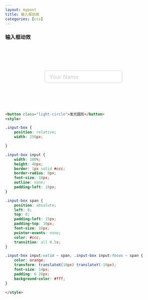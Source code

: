 ```yaml
---
layout: mypost
title: 输入框动效
categories: [css]
---
```



### 输入框动效

<div class="contain">
    <div class="input-box">
        <input type="text" required>
        <span>Your Name</span>
    </div>
</div>

<style>

.contain{
    display: flex;
    justify-content: center;
    align-items: center;
    height: 200px;
    width: 100%;
}

.input-box {
    position: relative;
    width: 250px;

}

.input-box input {
    width: 100%;
    height: 40px;
    border: 1px solid #ccc;
    border-radius: 8px;
    font-size: 18px;
    outline: none;
    padding-left: 10px;
}

.input-box span {
    position: absolute;
    left: 0;
    top: 0;
    padding-left: 15px;
    padding-top: 10px;
    font-size: 18px;
    pointer-events: none;
    color: #ccc;
    transition: all 0.5s;
}

.input-box input:valid ~ span, .input-box input:focus ~ span {
    color: orange;
    transform: translateX(10px) translateY(-10px);
    font-size: 14px;
    padding: 0 20px;
    background-color: #fff;
}
</style>

```html
<button class="light-circle">发光圆形</button>
<style>

.input-box {
    position: relative;
    width: 250px;

}

.input-box input {
    width: 100%;
    height: 40px;
    border: 1px solid #ccc;
    border-radius: 8px;
    font-size: 18px;
    outline: none;
    padding-left: 10px;
}

.input-box span {
    position: absolute;
    left: 0;
    top: 0;
    padding-left: 15px;
    padding-top: 10px;
    font-size: 18px;
    pointer-events: none;
    color: #ccc;
    transition: all 0.5s;
}

.input-box input:valid ~ span, .input-box input:focus ~ span {
    color: orange;
    transform: translateX(10px) translateY(-10px);
    font-size: 14px;
    padding: 0 20px;
    background-color: #fff;
}

</style>
```
